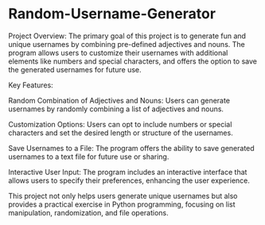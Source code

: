 # Random-Username-Generator
Project Overview: The primary goal of this project is to generate fun and unique usernames by combining pre-defined adjectives and nouns. The program allows users to customize their usernames with additional elements like numbers and special characters, and offers the option to save the generated usernames for future use.

Key Features:

Random Combination of Adjectives and Nouns: Users can generate usernames by randomly combining a list of adjectives and nouns.

Customization Options: Users can opt to include numbers or special characters and set the desired length or structure of the usernames.

Save Usernames to a File: The program offers the ability to save generated usernames to a text file for future use or sharing.

Interactive User Input: The program includes an interactive interface that allows users to specify their preferences, enhancing the user experience.

This project not only helps users generate unique usernames but also provides a practical exercise in Python programming, focusing on list manipulation, randomization, and file operations.
